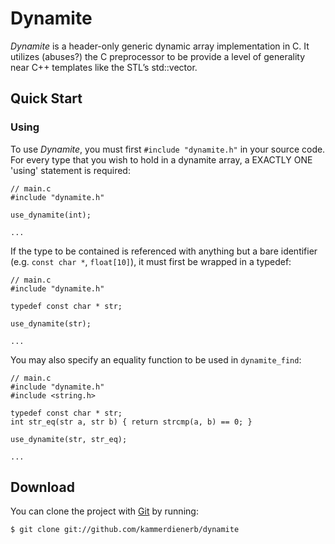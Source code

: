 # Dynamite

_Dynamite_ is a header-only generic dynamic array implementation in C. It utilizes (abuses?) the C preprocessor to be provide a level of generality near C++ templates like the STL’s std::vector.

## Quick Start ##
### Using ###
To use _Dynamite_, you must first `#include "dynamite.h"` in your source code. For every type that you wish to hold in a dynamite array, a EXACTLY ONE 'using' statement is required:

```
// main.c
#include "dynamite.h"

use_dynamite(int);

...
```
If the type to be contained is referenced with anything but a bare identifier (e.g. `const char *`, `float[10]`), it must first be wrapped in a typedef:

```
// main.c
#include "dynamite.h"

typedef const char * str;

use_dynamite(str);

...
```

You may also specify an equality function to be used in `dynamite_find`:

```
// main.c
#include "dynamite.h"
#include <string.h>

typedef const char * str;
int str_eq(str a, str b) { return strcmp(a, b) == 0; }

use_dynamite(str, str_eq);

...
```


## Download ##
You can clone the project with [Git](http://git-scm.com "Git") by running:

    $ git clone git://github.com/kammerdienerb/dynamite
